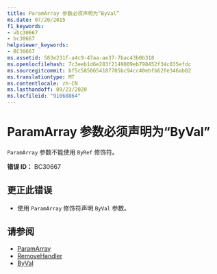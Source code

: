 ```yaml
---
title: ParamArray 参数必须声明为“ByVal”
ms.date: 07/20/2015
f1_keywords:
- vbc30667
- bc30667
helpviewer_keywords:
- BC30667
ms.assetid: 583e231f-a4c9-47aa-ae37-7bac43b0b318
ms.openlocfilehash: 7c3eeb1d6e283f2149009eb798452f34c035efdc
ms.sourcegitcommit: bf5c5850654187705bc94cc40ebfb62fe346ab02
ms.translationtype: MT
ms.contentlocale: zh-CN
ms.lasthandoff: 09/23/2020
ms.locfileid: "91068864"
---
```

# <a name="paramarray-parameters-must-be-declared-byval"></a>ParamArray 参数必须声明为“ByVal”

`ParamArray` 参数不能使用 `ByRef` 修饰符。  
  
 **错误 ID：** BC30667  
  
## <a name="to-correct-this-error"></a>更正此错误  
  
- 使用 `ParamArray` 修饰符声明 `ByVal` 参数。  
  
## <a name="see-also"></a>请参阅

- [ParamArray](../language-reference/modifiers/paramarray.md)
- [RemoveHandler](../language-reference/modifiers/byref.md)
- [ByVal](../language-reference/modifiers/byval.md)
